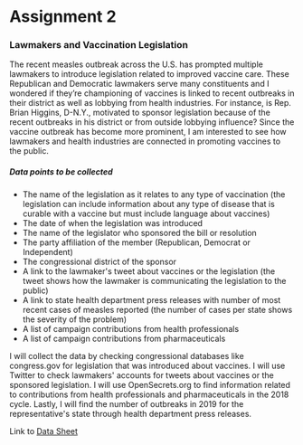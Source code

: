 # Assignment 2

### Lawmakers and Vaccination Legislation

The recent measles outbreak across the U.S. has prompted multiple lawmakers to introduce legislation related to improved vaccine care. These Republican and Democratic lawmakers serve many constituents and I wondered if they’re championing of vaccines is linked to recent outbreaks in their district as well as lobbying from health industries. For instance, is Rep. Brian Higgins, D-N.Y., motivated to sponsor legislation because of the recent outbreaks in his district or from outside lobbying influence? Since the vaccine outbreak has become more prominent, I am interested to see how lawmakers and health industries are connected in promoting vaccines to the public. 

##### Data points to be collected 

- The name of the legislation as it relates to any type of vaccination (the legislation can include information about any type of disease that is curable with a vaccine but must include language about vaccines)  
- The date of when the legislation was introduced 
- The name of the legislator who sponsored the bill or resolution
- The party affiliation of the member (Republican, Democrat or Independent) 
- The congressional district of the sponsor 
- A link to the lawmaker's tweet about vaccines or the legislation (the tweet shows how the lawmaker is communicating the legislation to the public) 
- A link to state health department press releases with number of most recent cases of measles reported (the number of cases per state shows the severity of the problem)
- A list of campaign contributions from health professionals
- A list of campaign contributions from pharmaceuticals

I will collect the data by checking congressional databases like congress.gov for legislation that was introduced about vaccines. I will use Twitter to check lawmakers' accounts for tweets about vaccines or the sponsored legislation. I will use OpenSecrets.org to find information related to contributions from health professionals and pharmaceuticals in the 2018 cycle. Lastly, I will find the number of outbreaks in 2019 for the representative's state through health department press releases. 

Link to [Data Sheet](https://docs.google.com/spreadsheets/d/1fN9MxRtk2-bVJko1-lVoAh3imLHINYbUDgTrBwS1JI4/edit?usp=sharing)
